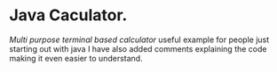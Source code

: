 # Java Caculator. #
_Multi purpose terminal based calculator_ useful example for people just starting out with java
I have also added comments explaining the code making it even easier to understand.
